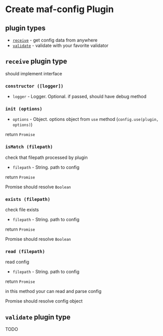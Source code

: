 # Create maf-config Plugin

## plugin types

- [`receive`](#receive-plugin-type) - get config data from anywhere
- [`validate`]() - validate with your favorite validator


## `receive` plugin type

should implement interface



### `constructor ([logger])`

- `logger` - Logger. Optional. if passed, should have debug method



### `init (options)`

- `options` - Object. options object from `use` method (`config.use(plugin, options)`)

return `Promise`



### `isMatch (filepath)`

check that filepath processed by plugin

- `filepath` - String. path to config

return `Promise`

Promise should resolve `Boolean`



### `exists (filepath)`

check file exists

- `filepath` - String. path to config

return `Promise`

Promise should resolve `Boolean`



### `read (filepath)`

read config

- `filepath` - String. path to config

return `Promise`

in this method your can read and parse config

Promise should resolve config object


## `validate` plugin type

TODO
